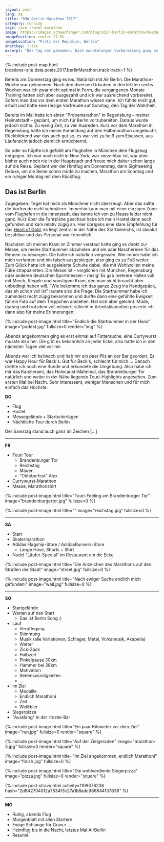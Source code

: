 ```yaml
---
layout: post
lang: de
title: "BMW Berlin Marathon 2017"
category: running
tags: race travel marathon
image: https://images.schaechinger.com/blog/2017-berlin-marathon/header-thumb.jpg
imagePosition: center 27.5%
imageLocation: "Platz der Republik, Berlin"
shortkey: jrlkx
excerpt: "Der Tag war gekommen. Nach monatelanger Vorbereitung ging es endlich nach Berlin, um meinen ersten Marathon zu bestreiten. Ich hatte mir fünf Tage Zeit genommen, um Berlin und den Marathon auskosten zu können und war Feuer und Flamme auf den Lauf!"
---
```

{% include post-map.html locations=site.data.posts.2017.berlinMarathon.track track=1 %}

Bereits am Donnerstag ging es los. Natürlich mit Air Berlin. Die Marathon-Woche war gekommen. Nach den diversen Urlauben in den letzten sechs Wochen war ich zwar nicht optimal in Form, die vergangenen Monate Training hatten sich aber ausgezahlt und ich war ausreichend vorbereitet. Sofern man das vor dem ersten Marathon wissen kann. Ich fühlte mich gut, erholt und hatte eine riesige Vorfreude auf Sonntag, den Tag der Wahrheit.

Bereits im Mai hatte ich einen "Probemarathon" in Regensburg – meiner Heimatstadt – geplant, um mich für Berlin vorzubereiten. Daraus wurde jedoch nichts. Zu wenig Zeit, zu viel Ausreden. Kurz vor dem Marathon in Regensburg hatte ich meine Anmeldung auf den Halbmarathon umgebucht. Rückblickend war das auch gut so, es war viel zu heiß zum Eisessen, aus Läufersicht jedoch ziemlich ernüchternd.

So oder so hüpfte ich gefühlt am Flughafen in München dem Flugzeug entgegen. Ich war noch nicht in New York, war verzeihbar ist, war aber bisher auch noch nie in der Hauptstadt und freute mich daher schon lange auf die Reise. Geplant war der Himflug am Donnerstag, dann Sightseeing Deluxe, um die Beine schön müde zu machen, Marathon am Sonntag und ein ruhiger Montag mit dem Rückflug.

## Das ist Berlin

Zugegeben: Tegel hat mich als Münchner nicht überzeugt. Aber das sollte die Vorfreude nicht schmälern. Immerhin kann man mit einer einzigen Zone vom Flughafen in die Innenstadt, das kenne ich von zu Hause leider nicht ganz. Kurz über die Fahrpläne geschaut habe ich mein Hostel dann auch gefunden und kam relativ zügig an. Hier übrigens eine klare Empfehlung für das [Heart of Gold](https://www.heartofgold-hostel.de), es liegt zentral in der Nähe des Startbereichs, ist absolut bezahlbar und das Personal war freundlich.

Nachdem ich meinen Kram im Zimmer verstaut hatte ging es direkt zur Messe, um meine Startnummer abzuholen und ein paar Naschereien für das Rennen zu besorgen. Die hatte ich natürlich vergessen. Wie immer habe ich mich verfahren und bin falsch ausgestiegen, also ging es zu Fuß weiter. Zum Glück hatte ich ausgeleierte Schuhe dabei, die mit Wohlwollen meine Füße strapazierten. Die Messe ist – verglichen mit München, Regensburg oder anderen deutschen Sportmessen – riesig! Es gab mehrere Hallen voll mit Merch, Riegeln und sonstigem Kram, den man nicht bruacht aber unbedingt haben will. "Wie bekomme ich das ganze Zeug ins Handgepäck, das eh schon voll ist" lautete also die Frage. Die Startnummer habe ich zumindest recht zügig bekommen und durfte dann eine gefühlte Ewigkeit für ein Foto auf dem Treppchen anstehen. Hat sich aber gelohnt. Müde, durstig und trotzdem voll mitiviert stilecht in Arbeitsklamotten posierte ich dann also für meine Erinnerungen:

{% include post-image.html title="Endlich die Startnummer in der Hand" image="podest.jpg" fullsize=0 render="img" %}

Abends angekommen ging es erst einmal auf Futtersuche, eine Currywurst musste also her. Die gibt es bekanntich an jeder Ecke, also hatte ich in den nächsten Tagen viel vor mir.

Abends war ich hellwach und hab mir ein paar Pils an der Bar geordert. Es war Happy Hour für Beck's. Gut für Beck's, schlecht für mich ... Danach drehte ich noch eine Runde und erkundete die Umgebung. Also habe ich mir das Kanzleramt, das Holocaust-Mahnmal, das Brandenburger Tor natürlich und weiter in der Nähe liegende Touri-Highlights angesehen. Zum ersten Mal bei Nacht. Sehr interessant, weniger Menschen und für mich einfach das Höchste.


**DO**
* Flug
* Hostel
* Messegelände + Startunterlagen
* Nächtliche Tour durch Berlin







Der Samstag stand auch ganz im Zeichen [...]

---

**FR**
* Touri Tour
  * Brandenburger Tor
  * Reichstag
  * Mauer
  * "Oktoberfest" Alex
* Currywurst-Marathon
* Messe, Marathonshirt

{% include post-image.html title="Touri-Feeling am Brandenburger Tor" image="brandenburgertor.jpg" fullsize=0 %}

{% include post-image.html title="" image="reichstag.jpg" fullsize=0 %}

---

**SA**
* Start
* Skatermarathon
* Adidas Flagship-Store / AdidasRunners-Store
  * Lange Hose, Shorts + Shirt
* Nudel "Läufer-Special" im Restaurant um die Ecke

{% include post-image.html title="Die Anzeichen des Marathons auf den Straßen der Stadt" image="street.jpg" fullsize=0 %}

{% include post-image.html title="Nach ewiger Suche endlich mich gefunden!" image="wall.jpg" fullsize=0 %}

---

**SO**
* Startgelände
* Warten auf den Start
  * Das ist Berlin Song :)
* Lauf
  * Verpflegung
  * Stimmung
  * Musik (alle Variationen, Schlager, Metal, Volksmusik, Akapella)
  * Wetter
  * Zick-Zack
  * Halbzeit
  * Pinkelpause 30km
  * Hammer bei 38km
  * Motivation
  * Sehenswürdigkeiten
  * ...
* Im Ziel
  * Medaille
  * Endlich Marathoni
  * Zeit
  * Weißbier
* Siegerpizza
* "Ausklang" in der Hostel-Bar

{% include post-image.html title="Ein paar Kilometer vor dem Ziel" image="run.jpg" fullsize=0 render="square" %}

{% include post-image.html title="Auf der Zielgeraden" image="marathon-3.jpg" fullsize=0 render="square" %}

{% include post-image.html title="Im Ziel angekommen, endlich Marathoni" image="finish.jpg" fullsize=0 %}

{% include post-image.html title="Die wohlverdiente Siegerpizza" image="pizza.jpg" fullsize=0 render="square" %}

{% include post-strava.html activity=1199376238 hash="2d842704012a7534f3c27a1b8adc986844137839" %}

---

**MO**
* Ruhig, abends Flug
* Morgenblatt mit allen Startern
* Ewige Schlange für Gravur ...
* Heimflug bis in die Nacht, letztes Mal AirBerlin
* Resumé
